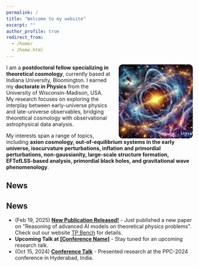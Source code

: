 ```yaml
---
permalink: /
title: "Welcome to my website"
excerpt: ""
author_profile: true
redirect_from: 
  - /home/
  - /home.html
---
```


<img src="/images/chatgpt.webp" alt="Cosmology Research" style="float: right; margin-left: 20px; width: 200px; border-radius: 10px;">

I am a **postdoctoral fellow specializing in theoretical cosmology**, currently based at Indiana University, Bloomington. I earned my **doctorate in Physics** from the University of Wisconsin-Madison, USA. My research focuses on exploring the interplay between early-universe physics and late-universe observables, bridging theoretical cosmology with observational astrophysical data analysis. 

My interests span a range of topics, including **axion cosmology, out-of-equilibrium systems in the early universe, isocurvature perturbations, inflation and primordial perturbations, non-gaussianity, large-scale structure formation, EFTofLSS-based analysis, primordial black holes, and gravitational wave phenomenology**. 
  
## News

## News

<ul class="news-section">
  <li class="flashing-news">(Feb 19, 2025) <strong><a href="https://....." target="_blank">New Publication Released!</a></strong> - Just published a new paper on "Reasoning of advanced AI models on theoretical physics problems". Check out our website <a href="https://tpbench.org/" target="_blank">TP Bench</a> for details.</li>

  <li><strong>Upcoming Talk at <a href="https://..." target="_blank">[Conference Name]</a></strong> - Stay tuned for an upcoming research talk.</li>

  <li>(Oct 15, 2024) <strong><a href="https://indico.global/event/8004/contributions/72126/" target="_blank">Conference Talk</a></strong> - Presented research at the PPC-2024 conference in Hyderabad, India.</li>
</ul>


<!--
## News

- (Feb 19, 2025) **[New Publication Released!](https://.....)** - Just published a new paper on "Reasoning of advanced AI models on theoretical physics problems". Check out our website [TP Bench](https://tpbench.org/) for details.
- **Upcoming Talk at [....](https://...)** - Stay tuned for an upcoming research talk.
- (Oct 15, 2024) **[Conference talk](https://indico.global/event/8004/contributions/72126/)** -Presented research at the PPC-2024 conference in Hyderabad, India.

-->
